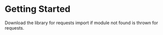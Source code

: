 # Getting Started
Download the library for requests import if module not found is thrown for requests.
